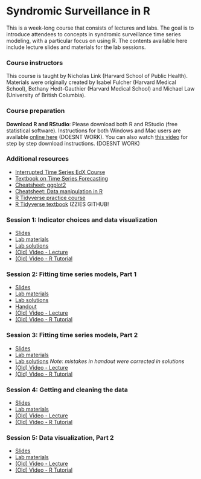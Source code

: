 # Syndromic Surveillance in R

This is a week-long course that consists of lectures and labs. The goal is to introduce attendees to concepts in syndromic surveillance time series modeling, with a particular focus on using R. The contents available here include lecture slides and materials for the lab sessions.

### Course instructors
This course is taught by Nicholas Link (Harvard School of Public Health). Materials were originally created by Isabel Fulcher (Harvard Medical School),  Bethany Hedt-Gauthier (Harvard Medical School) and Michael Law (University of British Columbia).

### Course preparation
**Download R and RStudio**: Please download both R and RStudio (free statistical software). Instructions for both Windows and Mac users are available [online here](https://courses.edx.org/courses/UTAustinX/UT.7.01x/3T2014/56c5437b88fa43cf828bff5371c6a924/) (DOESNT WORK). You can also watch [this video](https://www.youtube.com/watch?v=cX532N_XLIs&ab_channel=MarinStatsLectures-RProgramming%26Statistics) for step by step download instructions. (DOESNT WORK)

### Additional resources
- [Interrupted Time Series EdX Course](https://www.edx.org/course/policy-analysis-using-interrupted-time-series)
- [Textbook on Time Series Forecasting](https://otexts.com/fpp2/)
- [Cheatsheet: ggplot2](https://rstudio.com/wp-content/uploads/2015/03/ggplot2-cheatsheet.pdf)
- [Cheatsheet: Data manipulation in R](https://s3.amazonaws.com/assets.datacamp.com/blog_assets/Tidyverse+Cheat+Sheet.pdf)
- [R Tidyverse practice course](https://campus.datacamp.com/courses/introduction-to-the-tidyverse/data-wrangling-1?ex=1)
- [R Tidyverse textbook](https://bookdown.org/yih_huynh/Guide-to-R-Book/tidyverse.html)
IZZIES GITHUB!

### Session 1: Indicator choices and data visualization 
- [Slides](slides/CIHR_SyndromicSurveillanceCourse_lecture1_v02.pdf)
- [Lab materials](materials/session1_03-02.zip)
- [Lab solutions](solutions/session1_handout_solutions.pdf)
- [(Old) Video - Lecture](https://www.youtube.com/watch?v=vo_MFsIRBe4)
- [(Old) Video - R Tutorial](https://www.youtube.com/watch?v=AeWJ2T2Zuiw)

### Session 2: Fitting time series models, Part 1 
- [Slides](slides/CIHR_Course_Week2_Time_Series_no_code.pdf)
- [Lab materials](materials/session2_03-09.zip)
- [Lab solutions](solutions/session2_handout_solutions.pdf)
- [Handout](https://docs.google.com/presentation/d/1xSLggegZW1SDZBWTop-swGuqrGFYlOByrD7X2lNdWRs/edit#slide=id.p)
- [(Old) Video - Lecture](https://www.youtube.com/watch?v=JWJhww1mOOE)
- [(Old) Video - R Tutorial](https://www.youtube.com/watch?v=CRAE1zARHpY)

### Session 3: Fitting time series models, Part 2 
- [Slides](slides/CIHR_Course_Week3_Time_Series.pdf)
- [Lab materials](materials/session3_03-16.zip)
- [Lab solutions](solutions/session3_handout_solutions.pdf) *Note: mistakes in handout were corrected in solutions*
- [(Old) Video - Lecture](https://www.youtube.com/watch?v=cSYPmixjLYo)
- [(Old) Video - R Tutorial](https://www.youtube.com/watch?v=mThIcj_tFDE)

### Session 4: Getting and cleaning the data
- [Slides](slides/CIHR_Course_Week4_Data_Cleaning.pdf)
- [Lab materials](materials/session4_03-23.zip)
- [(Old) Video - Lecture](https://www.youtube.com/watch?v=3U-4bkyNGMI)
- [(Old) Video - R Tutorial]( https://youtu.be/NnQUPzFMwvU )

### Session 5: Data visualization, Part 2
- [Slides](slides/CIHR_Course_Week5_Data_Viz.pdf)
- [Lab materials](materials/session5_03-30.zip)
- [(Old) Video - Lecture](https://youtu.be/ZMR1iHMk8EQ)
- [(Old) Video - R Tutorial](https://youtu.be/Cwq63nQ26sw)



